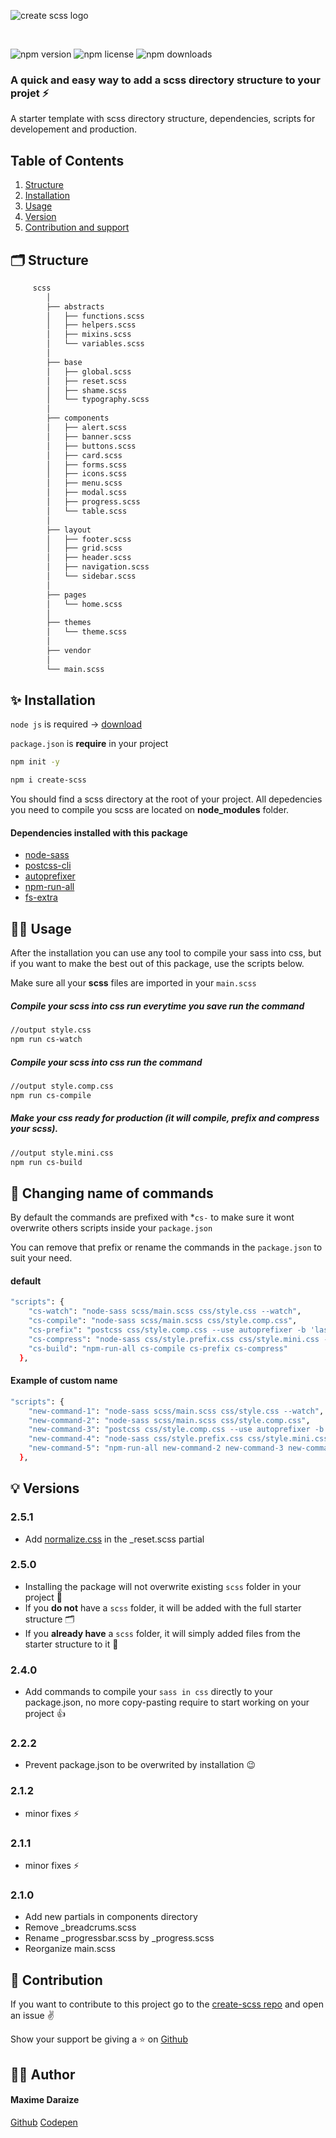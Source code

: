 ![create scss logo](https://res.cloudinary.com/mdaraize/image/upload/c_scale,q_100,w_508/v1588286427/Logo-maxime_E2_hspxgq.svg)

</br>

![npm version](https://img.shields.io/npm/v/create-scss)
![npm license](https://img.shields.io/npm/l/create-scss?color=%2321bab3)
![npm downloads](https://img.shields.io/npm/dm/create-scss)

### A quick and easy way to add a scss directory structure to your projet :zap:

A starter template with scss directory structure, dependencies, scripts for developement and production.

## Table of Contents

1. [Structure](#structure)
2. [Installation](#installation)
3. [Usage](#usage)
4. [Version](#version)
5. [Contribution and support](#contribution)

## 🗂 Structure

```bash
     scss
        │
        ├── abstracts
        │   ├── functions.scss
        │   ├── helpers.scss
        │   ├── mixins.scss
        │   └── variables.scss
        │
        ├── base
        │   ├── global.scss
        │   ├── reset.scss
        │   ├── shame.scss
        │   └── typography.scss
        │
        ├── components
        │   ├── alert.scss
        │   ├── banner.scss
        │   ├── buttons.scss
        │   ├── card.scss
        │   ├── forms.scss
        │   ├── icons.scss
        │   ├── menu.scss
        │   ├── modal.scss
        │   ├── progress.scss
        │   └── table.scss
        │
        ├── layout
        │   ├── footer.scss
        │   ├── grid.scss
        │   ├── header.scss
        │   ├── navigation.scss
        │   └── sidebar.scss
        │
        ├── pages
        │   └── home.scss
        │
        ├── themes
        │   └── theme.scss
        │
        ├── vendor
        │
        └── main.scss

```

## ✨ Installation
`node js` is required -> [download](https://nodejs.org/en/)

`package.json` is **require** in your project

```bash
npm init -y
```

```bash
npm i create-scss
```

You should find a scss directory at the root of your project. All depedencies you need to compile you scss are located on **node_modules** folder.

#### Dependencies installed with this package

- [node-sass](https://www.npmjs.com/package/node-sass)
- [postcss-cli](https://www.npmjs.com/package/postcss-cli)
- [autoprefixer](https://www.npmjs.com/package/autoprefixer)
- [npm-run-all](https://www.npmjs.com/package/npm-run-all)
- [fs-extra](https://www.npmjs.com/package/fs-extra)

## 🧑‍💻 Usage

After the installation you can use any tool to compile your sass into css, but if you want to make the best out of this package, use the scripts below.

Make sure all your **scss** files are imported in your `main.scss`

##### Compile your scss into css run everytime you save run the command

```bash
//output style.css
npm run cs-watch
```

##### Compile your scss into css run the command

```bash
//output style.comp.css
npm run cs-compile
```

##### Make your css ready for production (it will compile, prefix and compress your scss).

```bash
//output style.mini.css
npm run cs-build
```

## 💾 Changing name of commands

By default the commands are prefixed with \*`cs-` to make sure it wont overwrite others scripts inside your `package.json`

You can remove that prefix or rename the commands in the `package.json` to suit your need.

#### default

```bash
"scripts": {
    "cs-watch": "node-sass scss/main.scss css/style.css --watch",
    "cs-compile": "node-sass scss/main.scss css/style.comp.css",
    "cs-prefix": "postcss css/style.comp.css --use autoprefixer -b 'last 4 versions' -o css/style.prefix.css",
    "cs-compress": "node-sass css/style.prefix.css css/style.mini.css --output-style compressed",
    "cs-build": "npm-run-all cs-compile cs-prefix cs-compress"
  },
```

#### Example of custom name

```bash
"scripts": {
    "new-command-1": "node-sass scss/main.scss css/style.css --watch",
    "new-command-2": "node-sass scss/main.scss css/style.comp.css",
    "new-command-3": "postcss css/style.comp.css --use autoprefixer -b 'last 4 versions' -o css/style.prefix.css",
    "new-command-4": "node-sass css/style.prefix.css css/style.mini.css --output-style compressed",
    "new-command-5": "npm-run-all new-command-2 new-command-3 new-command-4"
  },
```

## 💡 Versions

### 2.5.1

- Add [normalize.css](https://github.com/necolas/normalize.css/) in the _reset.scss partial

### 2.5.0

- Installing the package will not overwrite existing `scss` folder in your project 👏 
- If you **do not** have a `scss` folder, it will be added with the full starter structure 🗂
- If you **already have** a `scss` folder, it will simply added files from the starter structure to it 📄

### 2.4.0

- Add commands to compile your `sass in css` directly to your package.json, no more copy-pasting require to start working on your project :+1:

### 2.2.2

- Prevent package.json to be overwrited by installation :wink:

### 2.1.2

- minor fixes :zap:

### 2.1.1

- minor fixes :zap:

### 2.1.0

- Add new partials in components directory
- Remove \_breadcrums.scss
- Rename \_progressbar.scss by \_progress.scss
- Reorganize main.scss

## 🎈 Contribution

If you want to contribute to this project go to the [create-scss repo](https://github.com/maximedaraize/create-scss/issues) and open an issue :v:

Show your support be giving a :star: on [Github](https://github.com/maximedaraize/create-scss)

## 🙋‍♂️ Author

#### Maxime Daraize

[Github](https://github.com/maximedaraize/)
[Codepen](https://codepen.io/maximedaraize)
